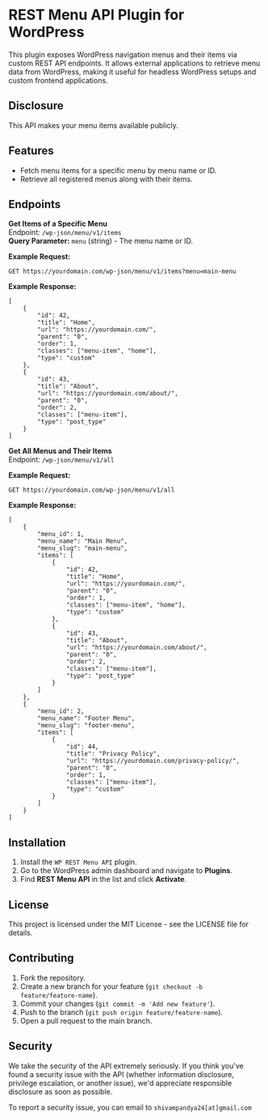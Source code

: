 
# REST Menu API Plugin for WordPress

This plugin exposes WordPress navigation menus and their items via custom REST API endpoints. It allows external applications to retrieve menu data from WordPress, making it useful for headless WordPress setups and custom frontend applications.

## Disclosure
This API makes your menu items available publicly.

## Features

-   Fetch menu items for a specific menu by menu name or ID.
-   Retrieve all registered menus along with their items.

## Endpoints
**Get Items of a Specific Menu**  
Endpoint: `/wp-json/menu/v1/items`  
**Query Parameter:** `menu` (string) - The menu name or ID.

**Example Request:**

    GET https://yourdomain.com/wp-json/menu/v1/items?menu=main-menu

**Example Response:**

    [
	    {
	        "id": 42,
	        "title": "Home",
	        "url": "https://yourdomain.com/",
	        "parent": "0",
	        "order": 1,
	        "classes": ["menu-item", "home"],
	        "type": "custom"
	    },
	    {
	        "id": 43,
	        "title": "About",
	        "url": "https://yourdomain.com/about/",
	        "parent": "0",
	        "order": 2,
	        "classes": ["menu-item"],
	        "type": "post_type"
	    }
	]

**Get All Menus and Their Items**  
Endpoint: `/wp-json/menu/v1/all`

**Example Request:**

    GET https://yourdomain.com/wp-json/menu/v1/all

**Example Response:**

    [
	    {
	        "menu_id": 1,
	        "menu_name": "Main Menu",
	        "menu_slug": "main-menu",
	        "items": [
	            {
	                "id": 42,
	                "title": "Home",
	                "url": "https://yourdomain.com/",
	                "parent": "0",
	                "order": 1,
	                "classes": ["menu-item", "home"],
	                "type": "custom"
	            },
	            {
	                "id": 43,
	                "title": "About",
	                "url": "https://yourdomain.com/about/",
	                "parent": "0",
	                "order": 2,
	                "classes": ["menu-item"],
	                "type": "post_type"
	            }
	        ]
	    },
	    {
	        "menu_id": 2,
	        "menu_name": "Footer Menu",
	        "menu_slug": "footer-menu",
	        "items": [
	            {
	                "id": 44,
	                "title": "Privacy Policy",
	                "url": "https://yourdomain.com/privacy-policy/",
	                "parent": "0",
	                "order": 1,
	                "classes": ["menu-item"],
	                "type": "custom"
	            }
	        ]
	    }
	]

## Installation

1.  Install the `WP REST Menu API` plugin.
2.  Go to the WordPress admin dashboard and navigate to **Plugins**.
3.  Find **REST Menu API** in the list and click **Activate**.

## License

This project is licensed under the MIT License - see the LICENSE file for details.

## Contributing

1.  Fork the repository.
2.  Create a new branch for your feature (`git checkout -b feature/feature-name`).
3.  Commit your changes (`git commit -m 'Add new feature'`).
4.  Push to the branch (`git push origin feature/feature-name`).
5.  Open a pull request to the main branch.

## Security
We take the security of the API extremely seriously. If you think you've found a security issue with the API (whether information disclosure, privilege escalation, or another issue), we'd appreciate responsible disclosure as soon as possible.

To report a security issue, you can email to `shivampandya24[at]gmail.com`